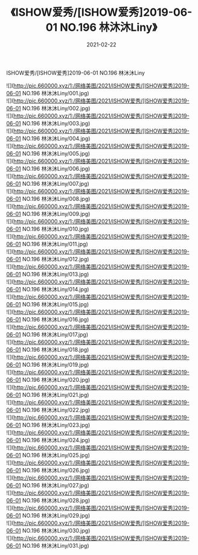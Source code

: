 ﻿---
layout: post
title:  《ISHOW爱秀/[ISHOW爱秀]2019-06-01 NO.196 林沐沐Liny》
date:   2021-02-22
img: http://pic.660000.xyz/1:/网络美图/2021/ISHOW爱秀/[ISHOW爱秀]2019-06-01 NO.196 林沐沐Liny/000.jpg
categories: [美女, 清纯, 唯美]
---

ISHOW爱秀/[ISHOW爱秀]2019-06-01 NO.196 林沐沐Liny

 ![](http://pic.660000.xyz/1:/网络美图/2021/ISHOW爱秀/[ISHOW爱秀]2019-06-01 NO.196 林沐沐Liny/001.jpg) <br>![](http://pic.660000.xyz/1:/网络美图/2021/ISHOW爱秀/[ISHOW爱秀]2019-06-01 NO.196 林沐沐Liny/002.jpg) <br>![](http://pic.660000.xyz/1:/网络美图/2021/ISHOW爱秀/[ISHOW爱秀]2019-06-01 NO.196 林沐沐Liny/003.jpg) <br>![](http://pic.660000.xyz/1:/网络美图/2021/ISHOW爱秀/[ISHOW爱秀]2019-06-01 NO.196 林沐沐Liny/004.jpg) <br>![](http://pic.660000.xyz/1:/网络美图/2021/ISHOW爱秀/[ISHOW爱秀]2019-06-01 NO.196 林沐沐Liny/005.jpg) <br>![](http://pic.660000.xyz/1:/网络美图/2021/ISHOW爱秀/[ISHOW爱秀]2019-06-01 NO.196 林沐沐Liny/006.jpg) <br>![](http://pic.660000.xyz/1:/网络美图/2021/ISHOW爱秀/[ISHOW爱秀]2019-06-01 NO.196 林沐沐Liny/007.jpg) <br>![](http://pic.660000.xyz/1:/网络美图/2021/ISHOW爱秀/[ISHOW爱秀]2019-06-01 NO.196 林沐沐Liny/008.jpg) <br>![](http://pic.660000.xyz/1:/网络美图/2021/ISHOW爱秀/[ISHOW爱秀]2019-06-01 NO.196 林沐沐Liny/009.jpg) <br>![](http://pic.660000.xyz/1:/网络美图/2021/ISHOW爱秀/[ISHOW爱秀]2019-06-01 NO.196 林沐沐Liny/010.jpg) <br>![](http://pic.660000.xyz/1:/网络美图/2021/ISHOW爱秀/[ISHOW爱秀]2019-06-01 NO.196 林沐沐Liny/011.jpg) <br>![](http://pic.660000.xyz/1:/网络美图/2021/ISHOW爱秀/[ISHOW爱秀]2019-06-01 NO.196 林沐沐Liny/012.jpg) <br>![](http://pic.660000.xyz/1:/网络美图/2021/ISHOW爱秀/[ISHOW爱秀]2019-06-01 NO.196 林沐沐Liny/013.jpg) <br>![](http://pic.660000.xyz/1:/网络美图/2021/ISHOW爱秀/[ISHOW爱秀]2019-06-01 NO.196 林沐沐Liny/014.jpg) <br>![](http://pic.660000.xyz/1:/网络美图/2021/ISHOW爱秀/[ISHOW爱秀]2019-06-01 NO.196 林沐沐Liny/015.jpg) <br>![](http://pic.660000.xyz/1:/网络美图/2021/ISHOW爱秀/[ISHOW爱秀]2019-06-01 NO.196 林沐沐Liny/016.jpg) <br>![](http://pic.660000.xyz/1:/网络美图/2021/ISHOW爱秀/[ISHOW爱秀]2019-06-01 NO.196 林沐沐Liny/017.jpg) <br>![](http://pic.660000.xyz/1:/网络美图/2021/ISHOW爱秀/[ISHOW爱秀]2019-06-01 NO.196 林沐沐Liny/018.jpg) <br>![](http://pic.660000.xyz/1:/网络美图/2021/ISHOW爱秀/[ISHOW爱秀]2019-06-01 NO.196 林沐沐Liny/019.jpg) <br>![](http://pic.660000.xyz/1:/网络美图/2021/ISHOW爱秀/[ISHOW爱秀]2019-06-01 NO.196 林沐沐Liny/020.jpg) <br>![](http://pic.660000.xyz/1:/网络美图/2021/ISHOW爱秀/[ISHOW爱秀]2019-06-01 NO.196 林沐沐Liny/021.jpg) <br>![](http://pic.660000.xyz/1:/网络美图/2021/ISHOW爱秀/[ISHOW爱秀]2019-06-01 NO.196 林沐沐Liny/022.jpg) <br>![](http://pic.660000.xyz/1:/网络美图/2021/ISHOW爱秀/[ISHOW爱秀]2019-06-01 NO.196 林沐沐Liny/023.jpg) <br>![](http://pic.660000.xyz/1:/网络美图/2021/ISHOW爱秀/[ISHOW爱秀]2019-06-01 NO.196 林沐沐Liny/024.jpg) <br>![](http://pic.660000.xyz/1:/网络美图/2021/ISHOW爱秀/[ISHOW爱秀]2019-06-01 NO.196 林沐沐Liny/025.jpg) <br>![](http://pic.660000.xyz/1:/网络美图/2021/ISHOW爱秀/[ISHOW爱秀]2019-06-01 NO.196 林沐沐Liny/026.jpg) <br>![](http://pic.660000.xyz/1:/网络美图/2021/ISHOW爱秀/[ISHOW爱秀]2019-06-01 NO.196 林沐沐Liny/027.jpg) <br>![](http://pic.660000.xyz/1:/网络美图/2021/ISHOW爱秀/[ISHOW爱秀]2019-06-01 NO.196 林沐沐Liny/028.jpg) <br>![](http://pic.660000.xyz/1:/网络美图/2021/ISHOW爱秀/[ISHOW爱秀]2019-06-01 NO.196 林沐沐Liny/029.jpg) <br>![](http://pic.660000.xyz/1:/网络美图/2021/ISHOW爱秀/[ISHOW爱秀]2019-06-01 NO.196 林沐沐Liny/030.jpg) <br>![](http://pic.660000.xyz/1:/网络美图/2021/ISHOW爱秀/[ISHOW爱秀]2019-06-01 NO.196 林沐沐Liny/031.jpg) <br>
